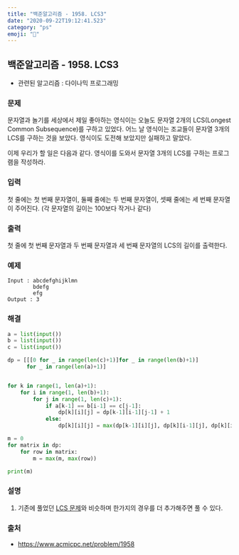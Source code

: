 ```yaml
---
title: "백준알고리즘 - 1958. LCS3"
date: "2020-09-22T19:12:41.523"
category: "ps"
emoji: "🌄"
---
```


## 백준알고리즘 - 1958. LCS3

- 관련된 알고리즘 : 다이나믹 프로그래밍

### 문제

문자열과 놀기를 세상에서 제일 좋아하는 영식이는 오늘도 문자열 2개의 LCS(Longest Common Subsequence)를 구하고 있었다. 어느 날 영식이는 조교들이 문자열 3개의 LCS를 구하는 것을 보았다. 영식이도 도전해 보았지만 실패하고 말았다.

이제 우리가 할 일은 다음과 같다. 영식이를 도와서 문자열 3개의 LCS를 구하는 프로그램을 작성하라.

### 입력

첫 줄에는 첫 번째 문자열이, 둘째 줄에는 두 번째 문자열이, 셋째 줄에는 세 번째 문자열이 주어진다. (각 문자열의 길이는 100보다 작거나 같다)

### 출력

첫 줄에 첫 번째 문자열과 두 번째 문자열과 세 번째 문자열의 LCS의 길이를 출력한다.

### 예제

```
Input : abcdefghijklmn
        bdefg
        efg
Output : 3
```

### 해결

```python
a = list(input())
b = list(input())
c = list(input())

dp = [[[0 for _ in range(len(c)+1)]for _ in range(len(b)+1)]
      for _ in range(len(a)+1)]


for k in range(1, len(a)+1):
    for i in range(1, len(b)+1):
        for j in range(1, len(c)+1):
            if a[k-1] == b[i-1] == c[j-1]:
                dp[k][i][j] = dp[k-1][i-1][j-1] + 1
            else:
                dp[k][i][j] = max(dp[k-1][i][j], dp[k][i-1][j], dp[k][i][j-1])

m = 0
for matrix in dp:
    for row in matrix:
        m = max(m, max(row))

print(m)

```

### 설명

1. 기존에 풀었던 [LCS 문제](https://github.com/zhsks528/PS/blob/master/BOJ/9001-10000/9251.%20LCS.md)와 비슷하며 한가지의 경우를 더 추가해주면 풀 수 있다.

### 출처

- https://www.acmicpc.net/problem/1958
